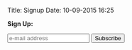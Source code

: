 Title: Signup
Date: 10-09-2015 16:25

<strong class="heading">Sign Up:</strong>
<form action="//uwaterloo.us11.list-manage.com/subscribe/post?u=f939182d04c769c076b58a84b&amp;id=2335dd7531" method="post" id="mc-embedded-subscribe-form" name="mc-embedded-subscribe-form" class="validate" novalidate>
	<input type="email" value="" name="EMAIL" class="required email" id="mce-EMAIL" placeholder="e-mail address" />
	<input type="submit" value="Subscribe" name="subscribe" id="mc-embedded-subscribe" class="button" />
</form>